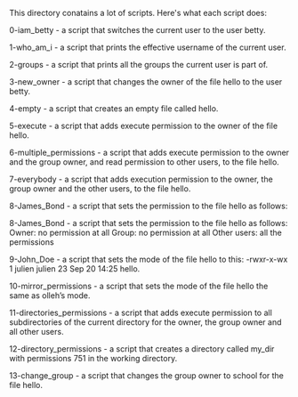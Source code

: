 
This directory conatains a lot of scripts. Here's what each script does:

0-iam_betty - a script that switches the current user to the user betty.

1-who_am_i - a script that prints the effective username of the current user.

2-groups - a script that prints all the groups the current user is part of.

3-new_owner - a script that changes the owner of the file hello to the user betty.

4-empty - a script that creates an empty file called hello.

5-execute - a script that adds execute permission to the owner of the file hello.

6-multiple_permissions -  a script that adds execute permission to the owner and the group owner, and read permission to other users, to the file hello.

7-everybody - a script that adds execution permission to the owner, the group owner and the other users, to the file hello.


8-James_Bond - a script that sets the permission to the file hello as follows:

8-James_Bond - a script that sets the permission to the file hello as follows:
                 Owner: no permission at all
                 Group: no permission at all
                 Other users: all the permissions


9-John_Doe - a script that sets the mode of the file hello to this: 
              -rwxr-x-wx 1 julien julien 23 Sep 20 14:25 hello.

10-mirror_permissions - a script that sets the mode of the file hello the same as olleh’s mode.

11-directories_permissions - a script that adds execute permission to all subdirectories of the current directory for the owner, the group owner and all other users.

12-directory_permissions - a script that creates a directory called my_dir with permissions 751 in the working directory.

13-change_group - a script that changes the group owner to school for the file hello.

